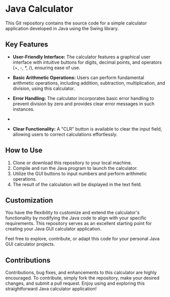 # Java Calculator

This Git repository contains the source code for a simple calculator application developed in Java using the Swing library.

## Key Features

- **User-Friendly Interface:** The calculator features a graphical user interface with intuitive buttons for digits, decimal points, and operators (+, -, *, /), ensuring ease of use.

- **Basic Arithmetic Operations:** Users can perform fundamental arithmetic operations, including addition, subtraction, multiplication, and division, using this calculator.

- **Error Handling:** The calculator incorporates basic error handling to prevent division by zero and provides clear error messages in such instances.
- 
- **Clear Functionality:** A "CLR" button is available to clear the input field, allowing users to correct calculations effortlessly.

## How to Use

1. Clone or download this repository to your local machine.
2. Compile and run the Java program to launch the calculator.
3. Utilize the GUI buttons to input numbers and perform arithmetic operations.
4. The result of the calculation will be displayed in the text field.

## Customization

You have the flexibility to customize and extend the calculator's functionality by modifying the Java code to align with your specific requirements. This repository serves as an excellent starting point for creating your Java GUI calculator application.

Feel free to explore, contribute, or adapt this code for your personal Java GUI calculator projects.

## Contributions

Contributions, bug fixes, and enhancements to this calculator are highly encouraged. To contribute, simply fork the repository, make your desired changes, and submit a pull request.
Enjoy using and exploring this straightforward Java calculator application!


